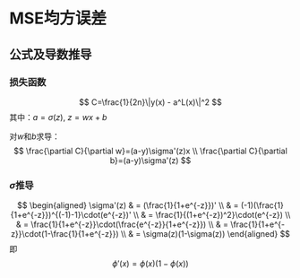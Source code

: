 # MSE均方误差

## 公式及导数推导

### 损失函数

$$
C=\frac{1}{2n}\|y(x) - a^L(x)\|^2
$$
其中：$a=\sigma(z)$, $z=wx+b$

对$w$和$b$求导：
$$
\frac{\partial C}{\partial w}=(a-y)\sigma'(z)x \\
\frac{\partial C}{\partial b}=(a-y)\sigma'(z)
$$

### $\sigma$推导

$$
\begin{aligned}
\sigma'(z) & = (\frac{1}{1+e^{-z}})' \\
    & = (-1)(\frac{1}{1+e^{-z}})^{(-1)-1}\cdot(e^{-z})' \\
    & = \frac{1}{(1+e^{-z})^2}\cdot(e^{-z}) \\
    & = \frac{1}{1+e^{-z}}\cdot(\frac{e^{-z}}{1+e^{-z}}) \\
    & = \frac{1}{1+e^{-z}}\cdot(1-\frac{1}{1+e^{-z}}) \\
    & = \sigma(z)(1-\sigma(z))
\end{aligned}
$$
即
$$
\phi'(x)=\phi(x)(1-\phi(x))
$$